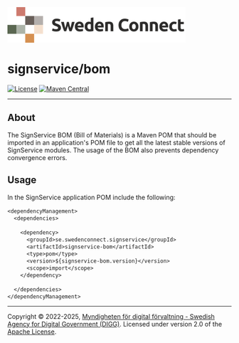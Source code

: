 ![Logo](../docs/images/sweden-connect.png)


# signservice/bom

[![License](https://img.shields.io/badge/License-Apache%202.0-blue.svg)](https://opensource.org/licenses/Apache-2.0) [![Maven Central](https://maven-badges.herokuapp.com/maven-central/se.swedenconnect.signservice/signservice-bom/badge.svg)](https://maven-badges.herokuapp.com/maven-central/se.swedenconnect.signservice/signservice-bom)

-----

## About

The SignService BOM (Bill of Materials) is a Maven POM that should be imported in an application's
POM file to get all the latest stable versions of SignService modules. The usage of the BOM also
prevents dependency convergence errors.

## Usage

In the SignService application POM include the following:

```
<dependencyManagement>
  <dependencies>
    
    <dependency>
      <groupId>se.swedenconnect.signservice</groupId>
      <artifactId>signservice-bom</artifactId>
      <type>pom</type>
      <version>${signservice-bom.version}</version>
      <scope>import</scope>
    </dependency>

  </dependencies>    
</dependencyManagement>

```


-----

Copyright &copy; 2022-2025, [Myndigheten för digital förvaltning - Swedish Agency for Digital Government (DIGG)](http://www.digg.se). Licensed under version 2.0 of the [Apache License](http://www.apache.org/licenses/LICENSE-2.0).
